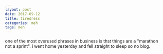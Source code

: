 ```yaml
---
layout: post
date: 2017-09-12
title: tiredness
categories: meh
tags: meh
---
```


one of the most overused phrases in business is that things are a "marathon not a sprint". i went home yesterday and fell straight to sleep so no blog.
